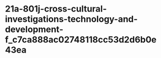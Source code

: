 # 21a-801j-cross-cultural-investigations-technology-and-development-f_c7ca888ac02748118cc53d2d6b0e43ea